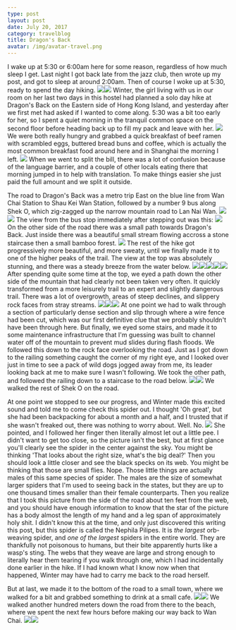 ```yaml
---
type: post
layout: post
date: July 20, 2017
category: travelblog
title: Dragon's Back
avatar: /img/avatar-travel.png
---
```


I wake up at 5:30 or 6:00am here for some reason, regardless of how much sleep I get. Last night I got back late from the jazz club, then wrote up my post, and got to sleep at around 2:00am. Then of course I woke up at 5:30, ready to spend the day hiking. <img class='post-img' src='{{ "/img/travel/SE_Asia/Day3/IMG_20170720_061419.webp" }}'/><img class='post-img' src='{{ "/img/travel/SE_Asia/Day3/IMG_20170720_060907_186.webp" }}'/> Winter, the girl living with us in our room on her last two days in this hostel had planned a solo day hike at Dragon's Back on the Eastern side of Hong Kong Island, and yesterday after we first met had asked if I wanted to come along. 5:30 was a bit too early for her, so I spent a quiet morning in the tranquil common space on the second floor before heading back up to fill my pack and leave with her. <img class='post-img' src='{{ "/img/travel/SE_Asia/Day3/IMG_20170720_065630.webp" }}'/> We were both really hungry and grabbed a quick breakfast of beef ramen with scrambled eggs, buttered bread buns and coffee, which is actually the most common breakfast food around here and in Shanghai the morning I left. <img class='post-img' src='{{ "/img/travel/SE_Asia/Day3/IMG_20170720_083033~2.webp" }}'/> When we went to split the bill, there was a lot of confusion because of the language barrier, and a couple of other locals eating there that morning jumped in to help with translation. To make things easier she just paid the full amount and we split it outside.

The road to Dragon's Back was a metro trip East on the blue line from Wan Chai Station to Shau Kei Wan Station, followed by a number 9 bus along Shek O, which zig-zagged up the narrow mountain road to Lan Nai Wan. <img class='post-img' src='{{ "/img/travel/SE_Asia/Day3/IMG_20170720_085735.webp" }}'/><img class='post-img' src='{{ "/img/travel/SE_Asia/Day3/IMG_20170720_090040~2.webp" }}'/> The view from the bus stop immediately after stepping out was this: <img class='post-img' src='{{ "/img/travel/SE_Asia/Day3/IMG_20170720_092001.webp" }}'/> On the other side of the road there was a small path towards Dragon's Back. Just inside there was a beautiful small stream flowing accross a stone staircase then a small bamboo forest. <img class='post-img' src='{{ "/img/travel/SE_Asia/Day3/IMG_20170720_092410.webp" }}'/> The rest of the hike got progressively more beautiful, and more sweaty, until we finally made it to one of the higher peaks of the trail. The view at the top was absolutely stunning, and there was a steady breeze from the water below. <img class='post-img' src='{{ "/img/travel/SE_Asia/Day3/IMG_20170720_100218~2.webp" }}'/><img class='post-img' src='{{ "/img/travel/SE_Asia/Day3/IMG_20170720_100839~2.webp" }}'/><img class='post-img' src='{{ "/img/travel/SE_Asia/Day3/IMG_20170720_101022~2.webp" }}'/><img class='post-img' src='{{ "/img/travel/SE_Asia/Day3/IMG_20170720_102026~2.webp" }}'/><img class='post-img' src='{{ "/img/travel/SE_Asia/Day3/IMG_20170720_102606~2.webp" }}'/> After spending quite some time at the top, we eyed a path down the other side of the mountain that had clearly not been taken very often. It quickly transformed from a more leisurely trail to an expert and slightly dangerous trail. There was a lot of overgrowth, areas of steep declines, and slippery rock faces from stray streams. <img class='post-img' src='{{ "/img/travel/SE_Asia/Day3/IMG_20170720_104218.webp" }}'/><img class='post-img' src='{{ "/img/travel/SE_Asia/Day3/IMG_20170720_104852.webp" }}'/><img class='post-img' src='{{ "/img/travel/SE_Asia/Day3/IMG_20170720_104858.webp" }}'/> At one point we had to walk through a section of particularly dense section and slip through where a wire fence had been cut, which was our first definitive clue that we probably shouldn't have been through here. But finally, we eyed some stairs, and made it to some maintenance infrastructure that I'm guessing was built to channel water off of the mountain to prevent mud slides during flash floods. We followed this down to the rock face overlooking the road. Just as I got down to the railing something caught the corner of my right eye, and I looked over just in time to see a pack of wild dogs jogged away from me, its leader looking back at me to make sure I wasn't following. We took the other path, and followed the railing down to a staircase to the road below. <img class='post-img' src='{{ "/img/travel/SE_Asia/Day3/IMG_20170720_110413.webp" }}'/><img class='post-img' src='{{ "/img/travel/SE_Asia/Day3/IMG_20170720_111301~2.webp" }}'/> We walked the rest of Shek O on the road. 

At one point we stopped to see our progress, and Winter made this excited sound and told me to come check this spider out. I thought 'Oh great', but she had been backpacking for about a month and a half, and I trusted that if she wasn't freaked out, there was nothing to worry about. Well. No. <img class='post-img' src='{{ "/img/travel/SE_Asia/Day3/IMG_20170720_113613.webp" }}'/> She pointed, and I followed her finger then literally almost let out a little pee. I didn't want to get too close, so the picture isn't the best, but at first glance you'll clearly see the spider in the center against the sky. You might be thinking 'That looks about the right size, what's the big deal?' Then you should look a little closer and see the black specks on its web. You might be thinking that those are small flies. Nope. Those little things are actually males of this same species of spider. The males are the size of somewhat larger spiders that I'm used to seeing back in the states, but they are up to one thousand times smaller than their female counterparts. Then you realize that I took this picture from the side of the road about ten feet from the web, and you should have enough information to know that the star of the picture has a body almost the length of my hand and a leg span of approximately holy shit. I didn't know this at the time, and only just discovered this writing this post, but this spider is called the Nephila Pilipes. It is *the largest* orb-weaving spider, and *one of the largest* spiders in the entire world. They are thankfully not poisonous to humans, but their bite apparently hurts like a wasp's sting. The webs that they weave are large and strong enough to literally hear them tearing if you walk through one, which I had incidentally done earlier in the hike. If I had known what I know now when that happened, Winter may have had to carry me back to the road herself.

But at last, we made it to the bottom of the road to a small town, where we walked for a bit and grabbed something to drink at a small cafe. <img class='post-img' src='{{ "/img/travel/SE_Asia/Day3/IMG_20170720_114917~2.webp" }}'/><img class='post-img' src='{{ "/img/travel/SE_Asia/Day3/IMG_20170720_115547~2.webp" }}'/> We walked another hundred meters down the road from there to the beach, where we spent the next few hours before making our way back to Wan Chai. <img class='post-img' src='{{ "/img/travel/SE_Asia/Day3/IMG_20170720_125512~2.webp" }}'/><img class='post-img' src='{{ "/img/travel/SE_Asia/Day3/IMG_20170720_152545~2.webp" }}'/>
